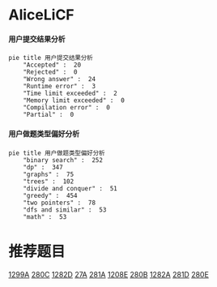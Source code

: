# AliceLiCF

<!-- tabs:start -->



#### **用户提交结果分析**

```mermaid
pie title 用户提交结果分析
    "Accepted" :  20
    "Rejected" :  0
    "Wrong answer" :  24
    "Runtime error" :  3
    "Time limit exceeded" :  2
    "Memory limit exceeded" :  0
    "Compilation error" :  0
    "Partial" :  0
```

#### **用户做题类型偏好分析**

```mermaid
pie title 用户做题类型偏好分析
    "binary search" :  252
    "dp" :  347
    "graphs" :  75
    "trees" :  102
    "divide and conquer" :  51
    "greedy" :  454
    "two pointers" :  78
    "dfs and similar" :  53
    "math" :  53
```



<!-- tabs:end -->
# 推荐题目
[1299A](https://codeforces.com/contest/1299/problem/A)
[280C](https://codeforces.com/contest/280/problem/C)
[1282D](https://codeforces.com/contest/1282/problem/D)
[27A](https://codeforces.com/contest/27/problem/A)
[281A](https://codeforces.com/contest/281/problem/A)
[1208E](https://codeforces.com/contest/1208/problem/E)
[280B](https://codeforces.com/contest/280/problem/B)
[1282A](https://codeforces.com/contest/1282/problem/A)
[281D](https://codeforces.com/contest/281/problem/D)
[280E](https://codeforces.com/contest/280/problem/E)
